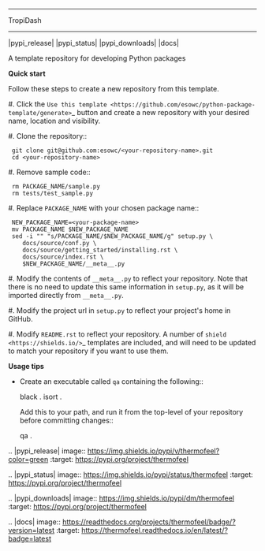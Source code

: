 
****************************
TropiDash
****************************

|pypi_release| |pypi_status| |pypi_downloads| |docs|

A template repository for developing Python packages

**Quick start**

Follow these steps to create a new repository from this template.

#. Click the `Use this template <https://github.com/esowc/python-package-template/generate>`_
   button and create a new repository with your desired name, location and visibility.

#. Clone the repository::

     git clone git@github.com:esowc/<your-repository-name>.git
     cd <your-repository-name>

#. Remove sample code::

     rm PACKAGE_NAME/sample.py
     rm tests/test_sample.py

#. Replace ``PACKAGE_NAME`` with your chosen package name::

     NEW_PACKAGE_NAME=<your-package-name>
     mv PACKAGE_NAME $NEW_PACKAGE_NAME
     sed -i "" "s/PACKAGE_NAME/$NEW_PACKAGE_NAME/g" setup.py \
        docs/source/conf.py \
        docs/source/getting_started/installing.rst \
        docs/source/index.rst \
        $NEW_PACKAGE_NAME/__meta__.py

#. Modify the contents of ``__meta__.py`` to reflect your repository. Note that there
   is no need to update this same information in ``setup.py``, as it will be imported
   directly from ``__meta__.py``.

#. Modify the project url in ``setup.py`` to reflect your project's home in GitHub.

#. Modify ``README.rst`` to reflect your repository. A number of `shield <https://shields.io/>`_
   templates are included, and will need to be updated to match your repository if you want
   to use them.

**Usage tips**

* Create an executable called ``qa`` containing the following::

    black .
    isort .

  Add this to your path, and run it from the top-level of your repository before
  committing changes::

    qa .

.. |pypi_release| image:: https://img.shields.io/pypi/v/thermofeel?color=green
    :target: https://pypi.org/project/thermofeel

.. |pypi_status| image:: https://img.shields.io/pypi/status/thermofeel
    :target: https://pypi.org/project/thermofeel

.. |pypi_downloads| image:: https://img.shields.io/pypi/dm/thermofeel
  :target: https://pypi.org/project/thermofeel
  
.. |docs| image:: https://readthedocs.org/projects/thermofeel/badge/?version=latest
  :target: https://thermofeel.readthedocs.io/en/latest/?badge=latest

